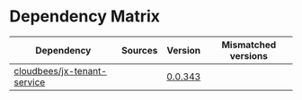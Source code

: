 # Dependency Matrix

Dependency | Sources | Version | Mismatched versions
---------- | ------- | ------- | -------------------
[cloudbees/jx-tenant-service](https://github.com/cloudbees/jx-tenant-service) |  | [0.0.343](https://github.com/cloudbees/jx-tenant-service/releases/tag/v0.0.343) | 
